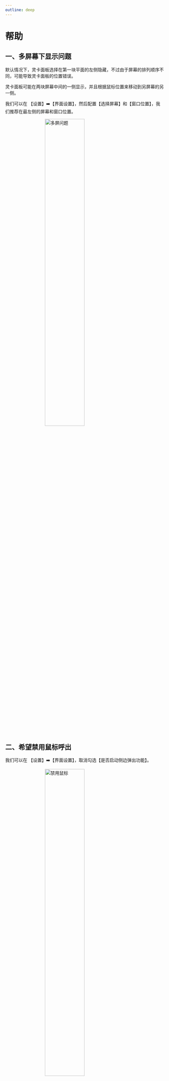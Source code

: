 ```yaml
---
outline: deep
---
```


# 帮助

## 一、多屏幕下显示问题

默认情况下，灵卡面板选择在第一块平面的左侧隐藏，不过由于屏幕的排列顺序不同，可能导致灵卡面板的位置错误。

灵卡面板可能在两块屏幕中间的一侧显示，并且根据鼠标位置来移动到另屏幕的另一侧。

我们可以在 【设置】➡️【界面设置】，然后配置【选择屏幕】和【窗口位置】，我们推荐在最左侧的屏幕和窗口位置。

<img src="https://index.agiletiles.com/website/images/help/multi-screen-problem.png" alt="多屏问题" style="display: block; margin: 0 auto; width: 50%;" />

## 二、希望禁用鼠标呼出

我们可以在 【设置】➡️【界面设置】，取消勾选【是否启动侧边弹出功能】。

<img src="https://index.agiletiles.com/website/images/help/disable-the-mouse.png" alt="禁用鼠标" style="display: block; margin: 0 auto; width: 50%;" />

## 三、本地搜索未生效的问题

灵卡面板会默认启动everything搜索，由于权限问题，可能导致无法搜索。这里有两种方法解决：

1. 【推荐】下载安装everything，然后配置开机自启动，你可以点击[这里](https://www.voidtools.com/zh-cn/downloads/)下载everything。

2. 在右下角托盘区双击everything图片，然后在弹窗中勾选【Run as administrator】(使用管理员权限启动)然后点击【ok】(确定)。

<img src="https://index.agiletiles.com/website/images/help/everything_pallet_area.png" alt="托盘区打开everything" style="display: block; margin: 0 auto; width: 30%;" />

<img src="https://index.agiletiles.com/website/images/help/everything_start_setting.png" alt="管理员权限启动everything" style="display: block; margin: 0 auto; width: 30%;" />
